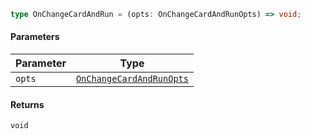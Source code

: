 ```ts
type OnChangeCardAndRun = (opts: OnChangeCardAndRunOpts) => void;
```

#### Parameters

| Parameter | Type                                                             |
| --------- | ---------------------------------------------------------------- |
| `opts`    | [`OnChangeCardAndRunOpts`](./api_html/OnChangeCardAndRunOpts.md) |

#### Returns

`void`
